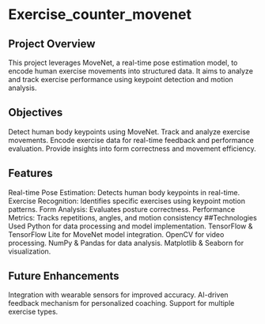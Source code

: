 # Exercise_counter_movenet
## Project Overview
This project leverages MoveNet, a real-time pose estimation model, to encode human exercise movements into structured data. It aims to analyze and track exercise performance using keypoint detection and motion analysis.
## Objectives
Detect human body keypoints using MoveNet.
Track and analyze exercise movements.
Encode exercise data for real-time feedback and performance evaluation.
Provide insights into form correctness and movement efficiency.
## Features
Real-time Pose Estimation: Detects human body keypoints in real-time.
Exercise Recognition: Identifies specific exercises using keypoint motion patterns.
Form Analysis: Evaluates posture correctness.
Performance Metrics: Tracks repetitions, angles, and motion consistency
##Technologies Used
Python for data processing and model implementation.
TensorFlow & TensorFlow Lite for MoveNet model integration.
OpenCV for video processing.
NumPy & Pandas for data analysis.
Matplotlib & Seaborn for visualization.
## Future Enhancements
Integration with wearable sensors for improved accuracy.
AI-driven feedback mechanism for personalized coaching.
Support for multiple exercise types.

